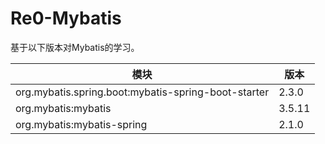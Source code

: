 # Re0-Mybatis
基于以下版本对Mybatis的学习。

| 模块                                                  | 版本     |
|-----------------------------------------------------|--------|
| org.mybatis.spring.boot:mybatis-spring-boot-starter | 2.3.0  |
| org.mybatis:mybatis                                 | 3.5.11 |
| org.mybatis:mybatis-spring                          | 2.1.0  |

